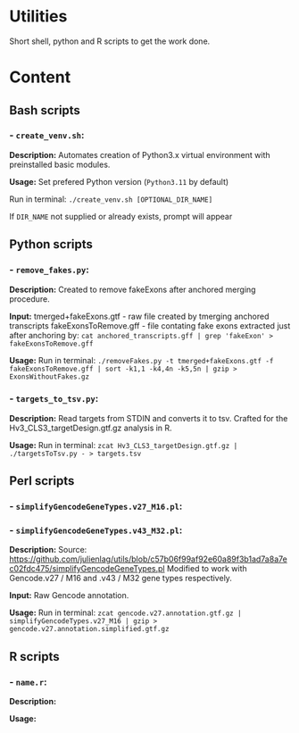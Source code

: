 # Utilities

Short shell, python and R scripts to get the work done.

# Content

## Bash scripts

### - `create_venv.sh`:

**Description:**
Automates creation of Python3.x virtual environment with preinstalled basic modules.

**Usage:**
Set prefered Python version (`Python3.11` by default)

Run in terminal: `./create_venv.sh [OPTIONAL_DIR_NAME]`

If `DIR_NAME` not supplied or already exists, prompt will appear

## Python scripts

### - `remove_fakes.py`:

**Description:**
Created to remove fakeExons after anchored merging procedure.

**Input:**
tmerged+fakeExons.gtf - raw file created by tmerging anchored transcripts
fakeExonsToRemove.gff - file contating fake exons extracted just after anchoring by:
`cat anchored_transcripts.gff | grep 'fakeExon' > fakeExonsToRemove.gff`

**Usage:**
Run in terminal:
`./removeFakes.py -t tmerged+fakeExons.gtf -f fakeExonsToRemove.gff | sort -k1,1 -k4,4n -k5,5n | gzip > ExonsWithoutFakes.gz`

### - `targets_to_tsv.py`:

**Description:**
Read targets from STDIN and converts it to tsv.
Crafted for the Hv3_CLS3_targetDesign.gtf.gz analysis in R.

**Usage:**
Run in terminal:
`zcat Hv3_CLS3_targetDesign.gtf.gz | ./targetsToTsv.py - > targets.tsv`

## Perl scripts

### - `simplifyGencodeGeneTypes.v27_M16.pl`:

### - `simplifyGencodeGeneTypes.v43_M32.pl`:

**Description:**
Source: https://github.com/julienlag/utils/blob/c57b06f99af92e60a89f3b1ad7a8a7ec02fdc475/simplifyGencodeGeneTypes.pl
Modified to work with Gencode.v27 / M16 and .v43 / M32 gene types respectively.

**Input:**
Raw Gencode annotation.

**Usage:**
Run in terminal:
`zcat gencode.v27.annotation.gtf.gz | simplifyGencodeTypes.v27_M16 | gzip > gencode.v27.annotation.simplified.gtf.gz`

## R scripts

### - `name.r`:

**Description:**

**Usage:**

